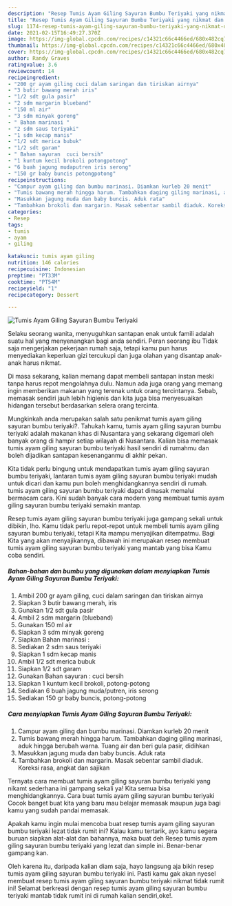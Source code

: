 ```yaml
---
description: "Resep Tumis Ayam Giling Sayuran Bumbu Teriyaki yang nikmat dan Mudah Dibuat"
title: "Resep Tumis Ayam Giling Sayuran Bumbu Teriyaki yang nikmat dan Mudah Dibuat"
slug: 1174-resep-tumis-ayam-giling-sayuran-bumbu-teriyaki-yang-nikmat-dan-mudah-dibuat
date: 2021-02-15T16:49:27.370Z
image: https://img-global.cpcdn.com/recipes/c14321c66c4466ed/680x482cq70/tumis-ayam-giling-sayuran-bumbu-teriyaki-foto-resep-utama.jpg
thumbnail: https://img-global.cpcdn.com/recipes/c14321c66c4466ed/680x482cq70/tumis-ayam-giling-sayuran-bumbu-teriyaki-foto-resep-utama.jpg
cover: https://img-global.cpcdn.com/recipes/c14321c66c4466ed/680x482cq70/tumis-ayam-giling-sayuran-bumbu-teriyaki-foto-resep-utama.jpg
author: Randy Graves
ratingvalue: 3.6
reviewcount: 14
recipeingredient:
- "200 gr ayam giling cuci dalam saringan dan tiriskan airnya"
- "3 butir bawang merah iris"
- "1/2 sdt gula pasir"
- "2 sdm margarin blueband"
- "150 ml air"
- "3 sdm minyak goreng"
- " Bahan marinasi "
- "2 sdm saus teriyaki"
- "1 sdm kecap manis"
- "1/2 sdt merica bubuk"
- "1/2 sdt garam"
- " Bahan sayuran  cuci bersih"
- "1 kuntum kecil brokoli potongpotong"
- "6 buah jagung mudaputren iris serong"
- "150 gr baby buncis potongpotong"
recipeinstructions:
- "Campur ayam giling dan bumbu marinasi. Diamkan kurleb 20 menit"
- "Tumis bawang merah hingga harum. Tambahkan daging giling marinasi, aduk hingga berubah warna. Tuang air dan beri gula pasir, didihkan"
- "Masukkan jagung muda dan baby buncis. Aduk rata"
- "Tambahkan brokoli dan margarin. Masak sebentar sambil diaduk. Koreksi rasa, angkat dan sajikan"
categories:
- Resep
tags:
- tumis
- ayam
- giling

katakunci: tumis ayam giling 
nutrition: 146 calories
recipecuisine: Indonesian
preptime: "PT33M"
cooktime: "PT54M"
recipeyield: "1"
recipecategory: Dessert

---
```



![Tumis Ayam Giling Sayuran Bumbu Teriyaki](https://img-global.cpcdn.com/recipes/c14321c66c4466ed/680x482cq70/tumis-ayam-giling-sayuran-bumbu-teriyaki-foto-resep-utama.jpg)

Selaku seorang wanita, menyuguhkan santapan enak untuk famili adalah suatu hal yang menyenangkan bagi anda sendiri. Peran seorang ibu Tidak saja mengerjakan pekerjaan rumah saja, tetapi kamu pun harus menyediakan keperluan gizi tercukupi dan juga olahan yang disantap anak-anak harus nikmat.

Di masa  sekarang, kalian memang dapat membeli santapan instan meski tanpa harus repot mengolahnya dulu. Namun ada juga orang yang memang ingin memberikan makanan yang terenak untuk orang tercintanya. Sebab, memasak sendiri jauh lebih higienis dan kita juga bisa menyesuaikan hidangan tersebut berdasarkan selera orang tercinta. 



Mungkinkah anda merupakan salah satu penikmat tumis ayam giling sayuran bumbu teriyaki?. Tahukah kamu, tumis ayam giling sayuran bumbu teriyaki adalah makanan khas di Nusantara yang sekarang digemari oleh banyak orang di hampir setiap wilayah di Nusantara. Kalian bisa memasak tumis ayam giling sayuran bumbu teriyaki hasil sendiri di rumahmu dan boleh dijadikan santapan kesenanganmu di akhir pekan.

Kita tidak perlu bingung untuk mendapatkan tumis ayam giling sayuran bumbu teriyaki, lantaran tumis ayam giling sayuran bumbu teriyaki mudah untuk dicari dan kamu pun boleh menghidangkannya sendiri di rumah. tumis ayam giling sayuran bumbu teriyaki dapat dimasak memalui bermacam cara. Kini sudah banyak cara modern yang membuat tumis ayam giling sayuran bumbu teriyaki semakin mantap.

Resep tumis ayam giling sayuran bumbu teriyaki juga gampang sekali untuk dibikin, lho. Kamu tidak perlu repot-repot untuk membeli tumis ayam giling sayuran bumbu teriyaki, tetapi Kita mampu menyajikan ditempatmu. Bagi Kita yang akan menyajikannya, dibawah ini merupakan resep membuat tumis ayam giling sayuran bumbu teriyaki yang mantab yang bisa Kamu coba sendiri.

<!--inarticleads1-->

##### Bahan-bahan dan bumbu yang digunakan dalam menyiapkan Tumis Ayam Giling Sayuran Bumbu Teriyaki:

1. Ambil 200 gr ayam giling, cuci dalam saringan dan tiriskan airnya
1. Siapkan 3 butir bawang merah, iris
1. Gunakan 1/2 sdt gula pasir
1. Ambil 2 sdm margarin (blueband)
1. Gunakan 150 ml air
1. Siapkan 3 sdm minyak goreng
1. Siapkan  Bahan marinasi :
1. Sediakan 2 sdm saus teriyaki
1. Siapkan 1 sdm kecap manis
1. Ambil 1/2 sdt merica bubuk
1. Siapkan 1/2 sdt garam
1. Gunakan  Bahan sayuran : cuci bersih
1. Siapkan 1 kuntum kecil brokoli, potong-potong
1. Sediakan 6 buah jagung muda/putren, iris serong
1. Sediakan 150 gr baby buncis, potong-potong




<!--inarticleads2-->

##### Cara menyiapkan Tumis Ayam Giling Sayuran Bumbu Teriyaki:

1. Campur ayam giling dan bumbu marinasi. Diamkan kurleb 20 menit
1. Tumis bawang merah hingga harum. Tambahkan daging giling marinasi, aduk hingga berubah warna. Tuang air dan beri gula pasir, didihkan
1. Masukkan jagung muda dan baby buncis. Aduk rata
1. Tambahkan brokoli dan margarin. Masak sebentar sambil diaduk. Koreksi rasa, angkat dan sajikan




Ternyata cara membuat tumis ayam giling sayuran bumbu teriyaki yang nikamt sederhana ini gampang sekali ya! Kita semua bisa menghidangkannya. Cara buat tumis ayam giling sayuran bumbu teriyaki Cocok banget buat kita yang baru mau belajar memasak maupun juga bagi kamu yang sudah pandai memasak.

Apakah kamu ingin mulai mencoba buat resep tumis ayam giling sayuran bumbu teriyaki lezat tidak rumit ini? Kalau kamu tertarik, ayo kamu segera buruan siapkan alat-alat dan bahannya, maka buat deh Resep tumis ayam giling sayuran bumbu teriyaki yang lezat dan simple ini. Benar-benar gampang kan. 

Oleh karena itu, daripada kalian diam saja, hayo langsung aja bikin resep tumis ayam giling sayuran bumbu teriyaki ini. Pasti kamu gak akan nyesel membuat resep tumis ayam giling sayuran bumbu teriyaki nikmat tidak rumit ini! Selamat berkreasi dengan resep tumis ayam giling sayuran bumbu teriyaki mantab tidak rumit ini di rumah kalian sendiri,oke!.

